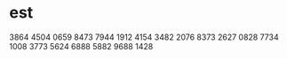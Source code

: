 # est

3864 4504
0659 8473
7944 1912
4154 3482
2076 8373
2627 0828
7734 1008
3773 5624
6888 5882
9688 1428
